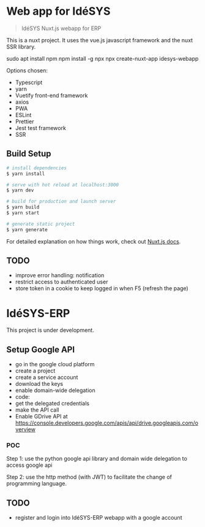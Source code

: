 # Web app for IdéSYS

> IdéSYS Nuxt.js webapp for ERP

This is a nuxt project.
It uses the vue.js javascript framework and the nuxt SSR library.

sudo apt install npm
npm install -g npx
npx create-nuxt-app idesys-webapp

Options chosen:
- Typescript
- yarn
- Vuetify front-end framework
- axios
- PWA
- ESLint
- Prettier
- Jest test framework
- SSR

## Build Setup

```bash
# install dependencies
$ yarn install

# serve with hot reload at localhost:3000
$ yarn dev

# build for production and launch server
$ yarn build
$ yarn start

# generate static project
$ yarn generate
```

For detailed explanation on how things work, check out [Nuxt.js docs](https://nuxtjs.org).

## TODO

 - improve error handling: notification
 - restrict access to authenticated user
 - store token in a cookie to keep logged in when F5 (refresh the page)



# IdéSYS-ERP

This project is under development.

## Setup Google API

 - go in the google cloud platform
 - create a project
 - create a service account
 - download the keys
 - enable domain-wide delegation
 - code:
  - get the delegated credentials
  - make the API call
 - Enable GDrive API at https://console.developers.google.com/apis/api/drive.googleapis.com/overview


### POC

Step 1: use the python google api library and domain wide delegation to access google api

Step 2: use the http method (with JWT) to facilitate the change of programming language.

## TODO

 - register and login into IdéSYS-ERP webapp with a google account
